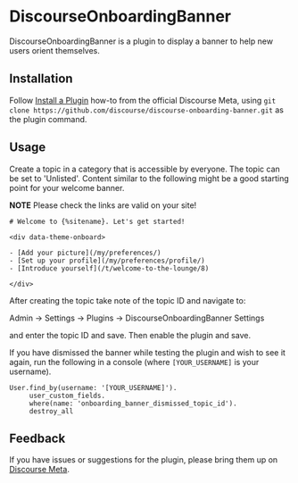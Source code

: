 # DiscourseOnboardingBanner

DiscourseOnboardingBanner is a plugin to display a banner to help new users orient themselves.

## Installation

Follow [Install a Plugin](https://meta.discourse.org/t/install-a-plugin/19157)
how-to from the official Discourse Meta, using `git clone https://github.com/discourse/discourse-onboarding-banner.git`
as the plugin command.

## Usage

Create a topic in a category that is accessible by everyone. The topic can be
set to 'Unlisted'. Content similar to the following might be a good starting point
for your welcome banner.

**NOTE** Please check the links are valid on your site!

```
# Welcome to {%sitename}. Let's get started!

<div data-theme-onboard>

- [Add your picture](/my/preferences/)
- [Set up your profile](/my/preferences/profile/)
- [Introduce yourself](/t/welcome-to-the-lounge/8)

</div>
```

After creating the topic take note of the topic ID and navigate to:

Admin -> Settings -> Plugins -> DiscourseOnboardingBanner Settings

and enter the topic ID and save. Then enable the plugin and save.

If you have dismissed the banner while testing the plugin and wish to see
it again, run the following in a console (where `[YOUR_USERNAME]` is your
username).

```
User.find_by(username: '[YOUR_USERNAME]').
     user_custom_fields.
     where(name: 'onboarding_banner_dismissed_topic_id').
     destroy_all
```

## Feedback

If you have issues or suggestions for the plugin, please bring them up on
[Discourse Meta](https://meta.discourse.org).
